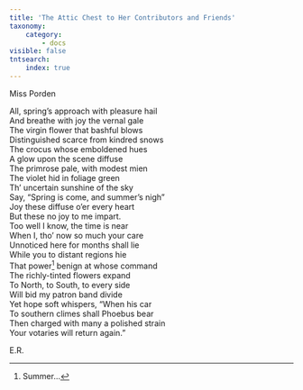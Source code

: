```yaml
---
title: 'The Attic Chest to Her Contributors and Friends'
taxonomy:
    category:
        - docs
visible: false
tntsearch:
    index: true
---
```


<div class="author">Miss Porden</div>

All, spring’s approach with pleasure hail  
And breathe with joy the vernal gale  
The virgin flower that bashful blows  
Distinguished scarce from kindred snows  
The crocus whose emboldened hues  
A glow upon the scene diffuse  
The primrose pale, with modest mien  
The violet hid in foliage green  
Th’ uncertain sunshine of the sky  
Say, “Spring is come, and summer’s nigh”  
Joy these diffuse o’er every heart  
But these no joy to me impart.  
Too well I know, the time is near  
When I, tho’ now so much your care  
Unnoticed here for months shall lie  
While you to distant regions hie  
That power[^1] benign at whose command  
The richly-tinted flowers expand  
To North, to South, to every side  
Will bid my patron band divide  
Yet hope soft whispers, “When his car  
To southern climes shall Phoebus bear  
Then charged with many a polished strain  
Your votaries will return again.”  

E.R.
  
[^1]: Summer…  
  